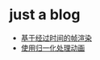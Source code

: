 <h1>just a blog</h1>
<ul>
  <li><a href="https://github.com/zuluoaaa/blog/issues/1">基于经过时间的帧渲染</a></li>
   <li><a href="https://github.com/zuluoaaa/blog/issues/2">使用归一化处理动画</a></li>
</ul>
